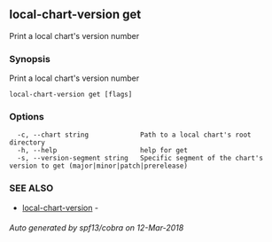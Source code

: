 ## local-chart-version get

Print a local chart's version number

### Synopsis


Print a local chart's version number

```
local-chart-version get [flags]
```

### Options

```
  -c, --chart string             Path to a local chart's root directory
  -h, --help                     help for get
  -s, --version-segment string   Specific segment of the chart's version to get (major|minor|patch|prerelease)
```

### SEE ALSO
* [local-chart-version](local-chart-version.md)	 - 

###### Auto generated by spf13/cobra on 12-Mar-2018
